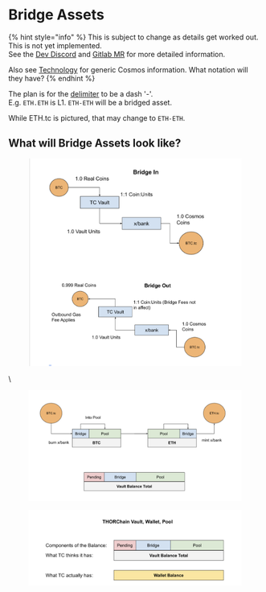 # Bridge Assets

{% hint style="info" %}
This is subject to change as details get worked out. This is not yet implemented. \
See the [Dev Discord](https://discord.com/channels/838986635756044328/1276645235560284260) and [Gitlab MR](https://gitlab.com/thorchain/thornode/-/merge\_requests/3711) for more detailed information.

Also see [Technology](../technology/) for generic Cosmos information. What notation will they have?
{% endhint %}

The plan is for the [delimiter](../frequently-asked-questions/asset-types.md) to be a dash '-'. \
E.g. `ETH.ETH` is L1. `ETH-ETH` will be a bridged asset.&#x20;

While ETH.tc is pictured, that may change to `ETH-ETH`.

## What will Bridge Assets look like?

<figure><img src="../.gitbook/assets/image (45).png" alt=""><figcaption></figcaption></figure>

\


<figure><img src="../.gitbook/assets/image (46).png" alt=""><figcaption></figcaption></figure>

<figure><img src="../.gitbook/assets/image (47).png" alt=""><figcaption></figcaption></figure>

